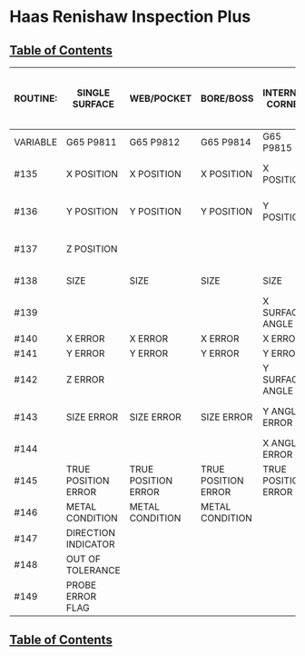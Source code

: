 # Haas Renishaw Inspection Plus

## [Table of Contents](https://github.com/ZapCon1/KnowledgeBase.git)


| ROUTINE: | SINGLE SURFACE      | WEB/POCKET          | BORE/BOSS           | INTERNAL CORNER     | EXTERNAL CORNER     | 5 POINT RECTANGLE | 4TH AXIS     | PCD BORE            | STOCK ALLOWANCE     | ANGLE SINGLE SURFACE (AD INPUT) | ANGLE SINGLE SURFACE (XYZ INPUT) | ANGLE WEB/POCKET    | 3 POINT BORE/BOSS   | FEATURE TO FEATURE     | XY ANGLE MEASURE |
| -------- | ------------------- | ------------------- | ------------------- | ------------------- | ------------------- | ----------------- | ------------ | ------------------- | ------------------- | ------------------------------- | -------------------------------- | ------------------- | ------------------- | ---------------------- | ---------------- |
| VARIABLE | G65 P9811           | G65 P9812           | G65 P9814           | G65 P9815           | G65 P9816           | G65 P9817         | G65 P9818    | G65 P9819           | G65P9820            | G65 P9821                       |                                  | G65 P9822           | G65 P9823           | G65 P9834              | G65 P9843        |
| #135     | X POSITION          | X POSITION          | X POSITION          | X POSITION          | X POSITION          | X POSITION        |              | X POSITION          |                     | X POSITION                      | X POSITION                       | X POSITION          | X POSITION          | X INCREMENTAL DISTANCE |                  |
| #136     | Y POSITION          | Y POSITION          | Y POSITION          | Y POSITION          | Y POSITION          | Y POSITION        |              | Y POSITION          |                     | Y POSITION                      | Y POSITION                       | Y POSITION          | Y POSITION          | Y INCREMENTAL DISTANCE |                  |
| #137     | Z POSITION          |                     |                     |                     |                     |                   |              |                     |                     |                                 | Z POSITION                       |                     |                     | Z INCREMENTAL DISTANCE |                  |
| #138     | SIZE                | SIZE                | SIZE                | SIZE                |                     |                   |              | SIZE                |                     | SIZE FROM START                 | SIZE                             | SIZE                | SIZE                | MINIMUM DISTANCE       |                  |
| #139     |                     |                     |                     | X SURFACE ANGLE     | X SURFACE ANGLE     | COMPONENT ANGLE   | 4TH ANGLE    | ANGLE               |                     |                                 |                                  |                     |                     | ANGLE                  | ANGLE            |
| #140     | X ERROR             | X ERROR             | X ERROR             | X ERROR             | X ERROR             |                   |              | X ERROR             |                     | X ERROR                         | X ERROR                          | X ERROR             | X ERROR             | X ERROR                |                  |
| #141     | Y ERROR             | Y ERROR             | Y ERROR             | Y ERROR             | Y ERROR             |                   |              | Y ERROR             |                     | Y ERROR                         | Y ERROR                          | Y ERROR             | Y ERROR             | Y ERROR                |                  |
| #142     | Z ERROR             |                     |                     | Y SURFACE ANGLE     | Y SURFACE ANGLE     |                   |              | PCD ERROR           |                     |                                 | Z ERROR                          |                     |                     | Z ERROR                |                  |
| #143     | SIZE ERROR          | SIZE ERROR          | SIZE ERROR          | Y ANGLE ERROR       | Y ANGLE ERROR       |                   | HEIGHT ERROR | SIZE ERROR          |                     | SIZE ERROR                      |                                  | SIZE ERROR          | SIZE ERROR          | MINIMUM DISTANCE ERROR | HEIGHT ERROR     |
| #144     |                     |                     |                     | X ANGLE ERROR       | X ANGLE ERROR       |                   | ANGLE ERROR  | ANGLE ERROR         | MAXIMUM VALUE       |                                 |                                  |                     |                     | ANGLE ERROR            | ANGLE ERROR      |
| #145     | TRUE POSITION ERROR | TRUE POSITION ERROR | TRUE POSITION ERROR | TRUE POSITION ERROR | TRUE POSITION ERROR |                   |              | TRUE POSITION ERROR | TRUE POSITION ERROR | TRUE POSITION ERROR             | TRUE POSITION ERROR              | TRUE POSITION ERROR | TRUE POSITION ERROR | TRUE POSITION ERROR    |                  |
| #146     | METAL CONDITION     | METAL CONDITION     | METAL CONDITION     |                     |                     |                   |              | METAL CONDITION     | VARIATION (STOCK)   | METAL CONDITION                 | METAL CONDITION                  | METAL CONDITION     | METAL CONDITION     | METAL CONDITION        |                  |
| #147     | DIRECTION INDICATOR |                     |                     |                     |                     |                   |              | HOLE NUMBER         |                     |                                 |                                  | DIRECTION INDICATOR |                     |                        |                  |
| #148     | OUT OF TOLERANCE    |
| #149     | PROBE ERROR FLAG    |

## [Table of Contents](https://github.com/ZapCon1/KnowledgeBase.git)
